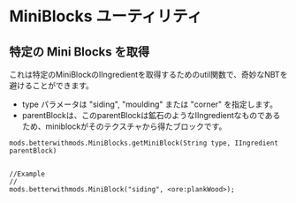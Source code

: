 # MiniBlocks ユーティリティ

## 特定の Mini Blocks を取得

これは特定のMiniBlockのIIngredientを取得するためのutil関数で、奇妙なNBTを避けることができます。

* type パラメータは "siding", "moulding" または "corner" を指定します。
* parentBlockは、このparentBlockは鉱石のようなIIngredientなものであるため、miniblockがそのテクスチャから得たブロックです。

```zenscript
mods.betterwithmods.MiniBlocks.getMiniBlock(String type, IIngredient parentBlock)


//Example
//
mods.betterwithmods.MiniBlock("siding", <ore:plankWood>);
```